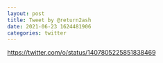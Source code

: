 ```yaml
--- 
layout: post 
title: Tweet by @return2ash 
date: 2021-06-23 1624481906 
categories: twitter 
--- 
```

https://twitter.com/o/status/1407805225851838469